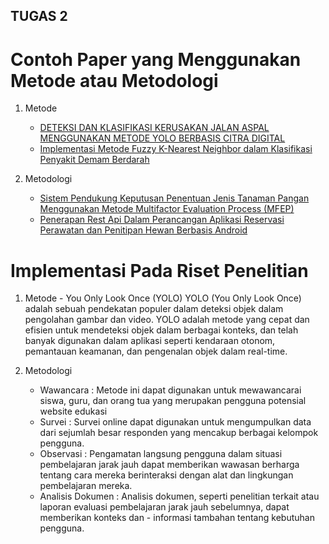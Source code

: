 ## TUGAS 2

# Contoh Paper yang Menggunakan Metode atau Metodologi
1. Metode
    - [DETEKSI DAN KLASIFIKASI KERUSAKAN JALAN ASPAL MENGGUNAKAN METODE YOLO BERBASIS CITRA DIGITAL](https://repository.its.ac.id/59044/1/06111650010019-Master_Thesis.pdf)
    - [Implementasi  Metode  Fuzzy  K-Nearest  Neighbor  dalam Klasifikasi  Penyakit Demam Berdarah](https://jurnal.ilmubersama.com/index.php/hello_world/article/view/253/173)

2. Metodologi
    - [Sistem Pendukung Keputusan Penentuan Jenis Tanaman Pangan Menggunakan Metode Multifactor Evaluation Process
(MFEP)](https://journals.upi-yai.ac.id/index.php/ikraith-informatika/article/download/2227/1637)
    - [Penerapan Rest Api Dalam Perancangan Aplikasi Reservasi Perawatan dan Penitipan Hewan Berbasis Android](http://djournals.com/klik/article/view/1262/773)

# Implementasi Pada Riset Penelitian
   1.   Metode
    - You Only Look Once (YOLO)
        YOLO (You Only Look Once) adalah sebuah pendekatan populer dalam deteksi objek dalam pengolahan gambar dan video. YOLO adalah metode yang cepat dan efisien untuk mendeteksi objek dalam berbagai konteks, dan telah banyak digunakan dalam aplikasi seperti kendaraan otonom, pemantauan keamanan, dan pengenalan objek dalam real-time.
        
2.  Metodologi
    - Wawancara : Metode ini dapat digunakan untuk mewawancarai siswa, guru, dan orang tua yang merupakan pengguna potensial website edukasi
    - Survei : Survei online dapat digunakan untuk mengumpulkan data dari sejumlah besar responden yang mencakup berbagai kelompok pengguna.
    - Observasi : Pengamatan langsung pengguna dalam situasi pembelajaran jarak jauh dapat memberikan wawasan berharga tentang cara mereka berinteraksi dengan alat dan lingkungan pembelajaran mereka.
    - Analisis Dokumen : Analisis dokumen, seperti penelitian terkait atau laporan evaluasi pembelajaran jarak jauh sebelumnya, dapat memberikan konteks dan - informasi tambahan tentang kebutuhan pengguna.
